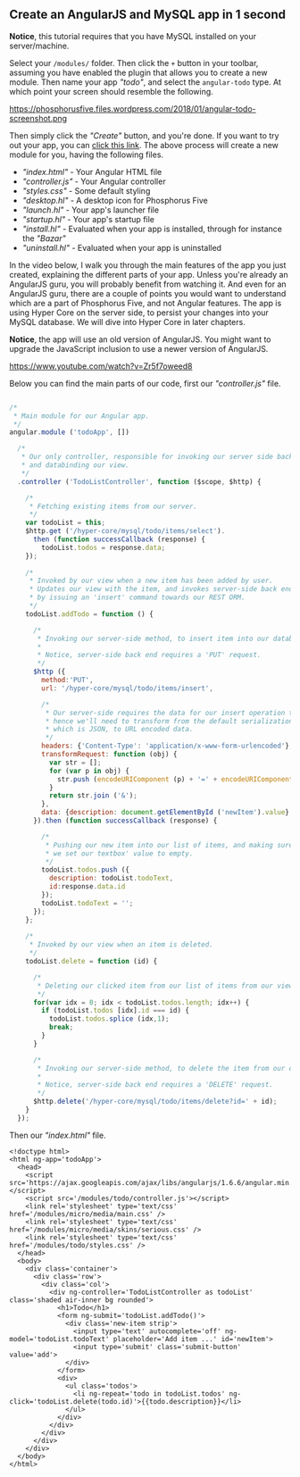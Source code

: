 ## Create an AngularJS and MySQL app in 1 second

**Notice**, this tutorial requires that you have MySQL installed on your server/machine.

Select your `/modules/` folder. Then click the `+` button in your toolbar, assuming you 
have enabled the plugin that allows you to create a new module. Then name your app _"todo"_, 
and select the `angular-todo` type. At which point your screen should resemble the following.

https://phosphorusfive.files.wordpress.com/2018/01/angular-todo-screenshot.png

Then simply click the _"Create"_ button, and you're done. If you want to try out your app,
you can [click this link](/todo). The above process will create a new module for you, having the following files.

* _"index.html"_ - Your Angular HTML file
* _"controller.js"_ - Your Angular controller
* _"styles.css"_ - Some default styling
* _"desktop.hl"_ - A desktop icon for Phosphorus Five
* _"launch.hl"_ - Your app's launcher file
* _"startup.hl"_ - Your app's startup file
* _"install.hl"_ - Evaluated when your app is installed, through for instance the _"Bazar"_
* _"uninstall.hl"_ - Evaluated when your app is uninstalled

In the video below, I walk you through the main features of the app you just created, explaining the 
different parts of your app. Unless you're already an AngularJS guru, you will probably benefit from 
watching it. And even for an AngularJS guru, there are a couple of points you would want to understand
which are a part of Phosphorus Five, and not Angular features. The app is using Hyper Core on the server
side, to persist your changes into your MySQL database. We will dive into Hyper Core in later
chapters.

**Notice**, the app will use an old version of AngularJS. You might want to upgrade the JavaScript inclusion
to use a newer version of AngularJS.

https://www.youtube.com/watch?v=Zr5f7oweed8

Below you can find the main parts of our code, first our _"controller.js"_ file.

```javascript

/*
 * Main module for our Angular app.
 */
angular.module ('todoApp', [])

  /*
   * Our only controller, responsible for invoking our server side back end,
   * and databinding our view.
   */
  .controller ('TodoListController', function ($scope, $http) {

    /*
     * Fetching existing items from our server.
     */
    var todoList = this;
    $http.get ('/hyper-core/mysql/todo/items/select').
      then (function successCallback (response) {
        todoList.todos = response.data;
    });
 
    /*
     * Invoked by our view when a new item has been added by user.
     * Updates our view with the item, and invokes server-side back end,
     * by issuing an 'insert' command towards our REST ORM.
     */
    todoList.addTodo = function () {

      /*
       * Invoking our server-side method, to insert item into our database.
       *
       * Notice, server-side back end requires a 'PUT' request.
       */
      $http ({
        method:'PUT', 
        url: '/hyper-core/mysql/todo/items/insert', 

        /*
         * Our server-side requires the data for our insert operation to be URL encoded,
         * hence we'll need to transform from the default serialization logic of Angular,
         * which is JSON, to URL encoded data.
         */
        headers: {'Content-Type': 'application/x-www-form-urlencoded'},
        transformRequest: function (obj) {
          var str = [];
          for (var p in obj) {
            str.push (encodeURIComponent (p) + '=' + encodeURIComponent (obj [p]));
          }
          return str.join ('&');
        },
        data: {description: document.getElementById ('newItem').value}
      }).then (function successCallback (response) {

        /*
         * Pushing our new item into our list of items, and making sure
         * we set our textbox' value to empty.
         */
        todoList.todos.push ({
          description: todoList.todoText, 
          id:response.data.id
        });
        todoList.todoText = '';
      });
    };
 
    /*
     * Invoked by our view when an item is deleted.
     */
    todoList.delete = function (id) {

      /*
       * Deleting our clicked item from our list of items from our view.
       */
      for(var idx = 0; idx < todoList.todos.length; idx++) {
        if (todoList.todos [idx].id === id) {
          todoList.todos.splice (idx,1);
          break;
        }
      }

      /*
       * Invoking our server-side method, to delete the item from our database.
       *
       * Notice, server-side back end requires a 'DELETE' request.
       */
      $http.delete('/hyper-core/mysql/todo/items/delete?id=' + id);
    }
  });
```

Then our _"index.html"_ file.

```htmlmixed
<!doctype html>
<html ng-app='todoApp'>
  <head>
    <script src='https://ajax.googleapis.com/ajax/libs/angularjs/1.6.6/angular.min.js'></script>
    <script src='/modules/todo/controller.js'></script>
    <link rel='stylesheet' type='text/css' href='/modules/micro/media/main.css' />
    <link rel='stylesheet' type='text/css' href='/modules/micro/media/skins/serious.css' />
    <link rel='stylesheet' type='text/css' href='/modules/todo/styles.css' />
  </head>
  <body>
    <div class='container'>
      <div class='row'>
        <div class='col'>
          <div ng-controller='TodoListController as todoList' class='shaded air-inner bg rounded'>
            <h1>Todo</h1>
            <form ng-submit='todoList.addTodo()'>
              <div class='new-item strip'>
                <input type='text' autocomplete='off' ng-model='todoList.todoText' placeholder='Add item ...' id='newItem'>
                <input type='submit' class='submit-button' value='add'>
              </div>
            </form>
            <div>
              <ul class='todos'>
                <li ng-repeat='todo in todoList.todos' ng-click='todoList.delete(todo.id)'>{{todo.description}}</li>
              </ul>
            </div>
          </div>
        </div>
      </div>
    </div>
  </body>
</html>
```
